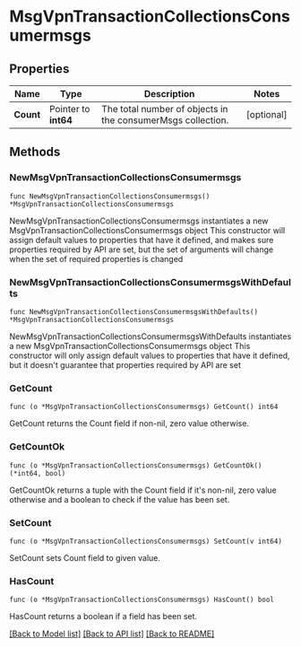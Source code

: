 # MsgVpnTransactionCollectionsConsumermsgs

## Properties

Name | Type | Description | Notes
------------ | ------------- | ------------- | -------------
**Count** | Pointer to **int64** | The total number of objects in the consumerMsgs collection. | [optional] 

## Methods

### NewMsgVpnTransactionCollectionsConsumermsgs

`func NewMsgVpnTransactionCollectionsConsumermsgs() *MsgVpnTransactionCollectionsConsumermsgs`

NewMsgVpnTransactionCollectionsConsumermsgs instantiates a new MsgVpnTransactionCollectionsConsumermsgs object
This constructor will assign default values to properties that have it defined,
and makes sure properties required by API are set, but the set of arguments
will change when the set of required properties is changed

### NewMsgVpnTransactionCollectionsConsumermsgsWithDefaults

`func NewMsgVpnTransactionCollectionsConsumermsgsWithDefaults() *MsgVpnTransactionCollectionsConsumermsgs`

NewMsgVpnTransactionCollectionsConsumermsgsWithDefaults instantiates a new MsgVpnTransactionCollectionsConsumermsgs object
This constructor will only assign default values to properties that have it defined,
but it doesn't guarantee that properties required by API are set

### GetCount

`func (o *MsgVpnTransactionCollectionsConsumermsgs) GetCount() int64`

GetCount returns the Count field if non-nil, zero value otherwise.

### GetCountOk

`func (o *MsgVpnTransactionCollectionsConsumermsgs) GetCountOk() (*int64, bool)`

GetCountOk returns a tuple with the Count field if it's non-nil, zero value otherwise
and a boolean to check if the value has been set.

### SetCount

`func (o *MsgVpnTransactionCollectionsConsumermsgs) SetCount(v int64)`

SetCount sets Count field to given value.

### HasCount

`func (o *MsgVpnTransactionCollectionsConsumermsgs) HasCount() bool`

HasCount returns a boolean if a field has been set.


[[Back to Model list]](../README.md#documentation-for-models) [[Back to API list]](../README.md#documentation-for-api-endpoints) [[Back to README]](../README.md)


